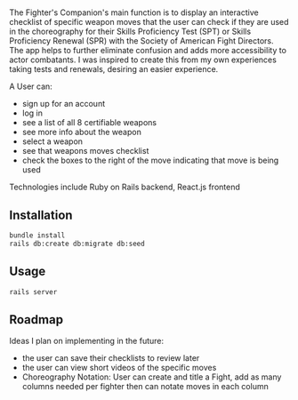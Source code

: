 # <The Fighters Companion>

The Fighter's Companion's main function is to display an interactive checklist of specific weapon moves that the user can check if they are used in the choreography for their Skills Proficiency Test (SPT) or Skills Proficiency Renewal (SPR) with the Society of American Fight Directors. The app helps to further eliminate confusion and adds more accessibility to actor combatants. I was inspired to create this from my own experiences taking tests and renewals, desiring an easier experience.

A User can:

- sign up for an account
- log in
- see a list of all 8 certifiable weapons
- see more info about the weapon
- select a weapon
- see that weapons moves checklist
- check the boxes to the right of the move indicating that move is being used

Technologies include Ruby on Rails backend, React.js frontend

## Installation

```bash
bundle install
rails db:create db:migrate db:seed
```

## Usage

```bash
rails server
```

## Roadmap

Ideas I plan on implementing in the future:

- the user can save their checklists to review later
- the user can view short videos of the specific moves
- Choreography Notation: User can create and title a Fight, add as many columns needed per fighter then can notate moves in each column
